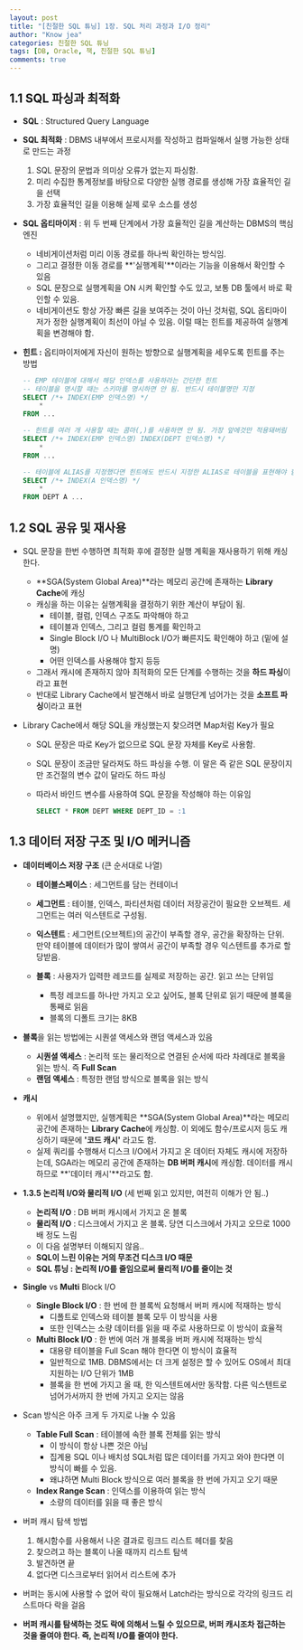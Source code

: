 ```yaml
---
layout: post
title: "[친절한 SQL 튜닝] 1장. SQL 처리 과정과 I/O 정리"
author: "Know jea"
categories: 친절한 SQL 튜닝
tags: [DB, Oracle, 책, 친절한 SQL 튜닝]
comments: true
---
```


## 1.1 SQL 파싱과 최적화

- **SQL** : Structured Query Language


- **SQL 최적화** : DBMS 내부에서 프로시저를 작성하고 컴파일해서 실행 가능한 상태로 만드는 과정
    1. SQL 문장의 문법과 의미상 오류가 없는지 파싱함.
    2. 미리 수집한 통계정보를 바탕으로 다양한 실행 경로를 생성해 가장 효율적인 길을 선택
    3. 가장 효율적인 길을 이용해 실제 로우 소스를 생성


- **SQL 옵티마이저** : 위 두 번째 단계에서 가장 효율적인 길을 계산하는 DBMS의 핵심 엔진
    - 네비게이션처럼 미리 이동 경로를 하나씩 확인하는 방식임.
    - 그리고 결정한 이동 경로를 **'실행계획'**이라는 기능을 이용해서 확인할 수 있음
    - SQL 문장으로 실행계획을 ON 시켜 확인할 수도 있고, 보통 DB 툴에서 바로 확인할 수 있음.
    - 네비게이션도 항상 가장 빠른 길을 보여주는 것이 아닌 것처럼, SQL 옵티마이저가 정한 실행계획이 최선이 아닐 수 있음. 이럴 때는 힌트를 제공하여 실행계획을 변경해야 함.


- **힌트 :** 옵티마이저에게 자신이 원하는 방향으로 실행계획을 세우도록 힌트를 주는 방법

    ```sql
    -- EMP 테이블에 대해서 해당 인덱스를 사용하라는 간단한 힌트
    -- 테이블을 명시할 때는 스키마를 명시하면 안 됨. 반드시 테이블명만 지정
    SELECT /*+ INDEX(EMP 인덱스명) */
    	*
    FROM ...

    -- 힌트를 여러 개 사용할 때는 콤마(,)를 사용하면 안 됨. 가장 앞에것만 적용돼버림
    SELECT /*+ INDEX(EMP 인덱스명) INDEX(DEPT 인덱스명) */
    	*
    FROM ...

    -- 테이블에 ALIAS를 지정했다면 힌트에도 반드시 지정한 ALIAS로 테이블을 표현해야 함
    SELECT /*+ INDEX(A 인덱스명) */
    	*
    FROM DEPT A ...
    ```

## 1.2 SQL 공유 및 재사용

- SQL 문장을 한번 수행하면 최적화 후에 결정한 실행 계획을 재사용하기 위해 캐싱한다.
    - **SGA(System Global Area)**라는 메모리 공간에 존재하는 **Library Cache**에 캐싱
    - 캐싱을 하는 이유는 실행계획을 결정하기 위한 계산이 부담이 됨.
        - 테이블, 컬럼, 인덱스 구조도 파악해야 하고
        - 테이블과 인덱스, 그리고 컬럼 통계를 확인하고
        - Single Block I/O 나 MultiBlock I/O가 빠른지도 확인해야 하고 (밑에 설명)
        - 어떤 인덱스를 사용해야 할지 등등
    - 그래서 캐시에 존재하지 않아 최적화의 모든 단계를 수행하는 것을 **하드 파싱**이라고 표현
    - 반대로 Library Cache에서 발견해서 바로 실행단계 넘어가는 것을 **소프트 파싱**이라고 표현


- Library Cache에서 해당 SQL을 캐싱했는지 찾으려면 Map처럼 Key가 필요
    - SQL 문장은 따로 Key가 없으므로 SQL 문장 자체를 Key로 사용함.
    - SQL 문장이 조금만 달라져도 하드 파싱을 수행. 이 말은 즉 같은 SQL 문장이지만 조건절의 변수 값이 달라도 하드 파싱
    - 따라서 바인드 변수를 사용하여 SQL 문장을 작성해야 하는 이유임

        ```sql
        SELECT * FROM DEPT WHERE DEPT_ID = :1
        ```

## 1.3 데이터 저장 구조 및 I/O 메커니즘

- **데이터베이스 저장 구조** (큰 순서대로 나열)

    - **테이블스페이스** : 세그먼트를 담는 컨테이너

    - **세그먼트** : 테이블, 인덱스, 파티션처럼 데이터 저장공간이 필요한 오브젝트. 세그먼트는 여러 익스텐트로 구성됨.

    - **익스텐트** : 세그먼트(오브젝트)의 공간이 부족할 경우, 공간을 확장하는 단위. 만약 테이블에 데이터가 많이 쌓여서 공간이 부족할 경우 익스텐트를 추가로 할당받음.

    - **블록** : 사용자가 입력한 레코드를 실제로 저장하는 공간. 읽고 쓰는 단위임
        - 특정 레코드를 하나만 가지고 오고 싶어도, 블록 단위로 읽기 때문에 블록을 통째로 읽음
        - 블록의 디폴트 크기는 8KB


- **블록**을 읽는 방법에는 시퀀셜 액세스와 랜덤 액세스과 있음
    - **시퀀셜 액세스** : 논리적 또는 물리적으로 연결된 순서에 따라 차례대로 블록을 읽는 방식. 즉 **Full Scan**
    - **랜덤 액세스** : 특정한 랜덤 방식으로 블록을 읽는 방식


- **캐시**
    - 위에서 설명했지만, 실행계획은 **SGA(System Global Area)**라는 메모리 공간에 존재하는 **Library Cache**에 캐싱함. 이 외에도 함수/프로시저 등도 캐싱하기 때문에 **'코드 캐시'** 라고도 함.
    - 실제 쿼리를 수행해서 디스크 I/O에서 가지고 온 데이터 자체도 캐시에 저장하는데, SGA라는 메모리 공간에 존재하는 **DB 버퍼 캐시**에 캐싱함. 데이터를 캐시 하므로 **'데이터 캐시'**라고도 함.


- **1.3.5 논리적 I/O와 물리적 I/O** (세 번째 읽고 있지만, 여전히 이해가 안 됨..)
    - **논리적 I/O** : DB 버퍼 캐시에서 가지고 온 블록
    - **물리적 I/O** : 디스크에서 가지고 온 블록. 당연 디스크에서 가지고 오므로 1000배 정도 느림
    - 이 다음 설명부터 이해되지 않음..
    - **SQL이 느린 이유는 거의 무조건 디스크 I/O 때문**
    - **SQL 튜닝 : 논리적 I/O를 줄임으로써 물리적 I/O를 줄이는 것**


- **Single** vs **Multi** Block I/O
    - **Single Block I/O** : 한 번에 한 블록씩 요청해서 버퍼 캐시에 적재하는 방식
        - 디폴트로 인덱스와 테이블 블록 모두 이 방식을 사용
        - 또한 인덱스는 소량 데이터를 읽을 때 주로 사용하므로 이 방식이 효율적
    - **Multi Block I/O** : 한 번에 여러 개 블록을 버퍼 캐시에 적재하는 방식
        - 대용량 테이블을 Full Scan 해야 한다면 이 방식이 효율적
        - 일반적으로 1MB. DBMS에서는 더 크게 설정은 할 수 있어도 OS에서 최대 지원하는 I/O 단위가 1MB
        - 블록을 한 번에 가지고 올 때, 한 익스텐트에서만 동작함. 다른 익스텐트로 넘어가서까지 한 번에 가지고 오지는 않음


- Scan 방식은 아주 크게 두 가지로 나눌 수 있음
    - **Table Full Scan** : 테이블에 속한 블록 전체를 읽는 방식
        - 이 방식이 항상 나쁜 것은 아님
        - 집계용 SQL 이나 배치성 SQL처럼 많은 데이터를 가지고 와야 한다면 이 방식이 빠를 수 있음.
        - 왜냐하면 Multi Block 방식으로 여러 블록을 한 번에 가지고 오기 때문
    - **Index Range Scan** : 인덱스를 이용하여 읽는 방식
        - 소량의 데이터를 읽을 때 좋은 방식


- 버퍼 캐시 탐색 방법
    1. 해시함수를 사용해서 나온 결과로 링크드 리스트 헤더를 찾음
    2. 찾으려고 하는 블록이 나올 때까지 리스트 탐색
    3. 발견하면 끝
    4. 없다면 디스크로부터 읽어서 리스트에 추가
- 버퍼는 동시에 사용할 수 없어 락이 필요해서 Latch라는 방식으로 각각의 링크드 리스트마다 락을 걸음
- **버퍼 캐시를 탐색하는 것도 락에 의해서 느릴 수 있으므로, 버퍼 캐시조차 접근하는 것을 줄여야 한다. 즉, 논리적 I/O를 줄여야 한다.**

